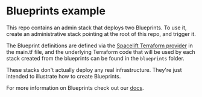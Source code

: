 # Blueprints example

This repo contains an admin stack that deploys two Blueprints. To use it, create an administrative
stack pointing at the root of this repo, and trigger it.

The Blueprint definitions are defined via the [Spacelift Terraform provider](https://registry.terraform.io/providers/spacelift-io/spacelift/latest/docs/resources/blueprint) in the main.tf file, and the underlying Terraform code that will be used by each stack created from the blueprints can be found in the `blueprints` folder.

These stacks don't actually deploy any real infrastructure. They're just intended to illustrate how to create Blueprints.

For more information on Blueprints check out our [docs](https://docs.spacelift.io/concepts/blueprint/index.html).

